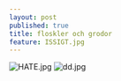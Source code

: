 ```yaml
---
layout: post
published: true
title: floskler och grodor
feature: ISSIGT.jpg
---
```

![HATE.jpg]({{site.baseurl}}/assets/images/posts/HATE.jpg)
![dd.jpg]({{site.baseurl}}/assets/images/posts/dd.jpg)
